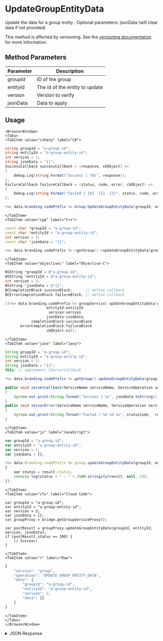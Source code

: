 # UpdateGroupEntityData

Update the data for a group entity . Optional parameters: jsonData (will clear data if not provided)

This method is affected by versioning. See the [versioning documentation](/api/appendix/version) for more information.

<PartialServop service_name="group" operation_name="UPDATE_GROUP_ENTITY_DATA" />

## Method Parameters
Parameter | Description
--------- | -----------
groupId | ID of the group
entityId | The id of the entity to update
version | Version to verify
jsonData | Data to apply

## Usage

```mdx-code-block
<BrowserWindow>
<Tabs>
<TabItem value="csharp" label="C#">
```

```csharp
string groupId = "a-group-id";
string entityId = "a-group-entity-id";
int version = 3;
string jsonData = "{}";
SuccessCallback successCallback = (response, cbObject) =>
{
    Debug.Log(string.Format("Success | {0}", response));
};
FailureCallback failureCallback = (status, code, error, cbObject) =>
{
    Debug.Log(string.Format("Failed | {0}  {1}  {2}", status, code, error));
};

<%= data.branding.codePrefix %>.Group.UpdateGroupEntityData(groupId, entityId, version, jsonData, successCallback, failureCallback);
```

```mdx-code-block
</TabItem>
<TabItem value="cpp" label="C++">
```

```cpp
const char *groupId = "a-group-id";
const char *entityId = "a-group-entity-id";
int version = 3;
const char *jsonData = "{}";

<%= data.branding.codePrefix %>->getGroup()->updateGroupEntityData(groupId, entityId, version, jsonData, this);
```

```mdx-code-block
</TabItem>
<TabItem value="objectivec" label="Objective-C">
```

```objectivec
NSString *groupId = @"a-group-id";
NSString *entityId = @"a-group-entity-id";
int version = 3;
NSString *jsonData = @"{}";
BCCompletionBlock successBlock;      // define callback
BCErrorCompletionBlock failureBlock; // define callback

[[<%= data.branding.codePrefix %> groupService] updateGroupEntityData:groupId
                   entityId:entityId
                    version:version
                   jsonData:jsonData
            completionBlock:successBlock
       errorCompletionBlock:failureBlock
                   cbObject:nil];
```

```mdx-code-block
</TabItem>
<TabItem value="java" label="Java">
```

```java
String groupId = "a-group-id";
String entityId = "a-group-entity-id";
int version = 3;
String jsonData = "{}";
this; // implements IServerCallback

<%= data.branding.codePrefix %>.getGroup().updateGroupEntityData(groupId, entityId, version, jsonData, this);

public void serverCallback(ServiceName serviceName, ServiceOperation serviceOperation, JSONObject jsonData)
{
    System.out.print(String.format("Success | %s", jsonData.toString()));
}
public void serverError(ServiceName serviceName, ServiceOperation serviceOperation, int statusCode, int reasonCode, String jsonError)
{
    System.out.print(String.format("Failed | %d %d %s", statusCode,  reasonCode, jsonError.toString()));
}
```

```mdx-code-block
</TabItem>
<TabItem value="js" label="JavaScript">
```

```javascript
var groupId = "a-group-id";
var entityId = "a-group-entity-id";
var version = 3;
var jsonData = {};

<%= data.branding.codePrefix %>.group.updateGroupEntityData(groupId, entityId, version, jsonData, result =>
{
	var status = result.status;
	console.log(status + " : " + JSON.stringify(result, null, 2));
});
```

```mdx-code-block
</TabItem>
<TabItem value="cfs" label="Cloud Code">
```

```cfscript
var groupId = "a-group-id";
var entityId = "a-group-entity-id";
var version = 3;
var jsonData = {};
var groupProxy = bridge.getGroupServiceProxy();

var postResult = groupProxy.updateGroupEntityData(groupId, entityId, version, jsonData);
if (postResult.status == 200) {
    // Success!
}
```

```mdx-code-block
</TabItem>
<TabItem value="r" label="Raw">
```

```r
{
	"service": "group",
	"operation": "UPDATE_GROUP_ENTITY_DATA",
	"data": {
		"groupId": "a-group-id",
		"entityId": "a-group-entity-id",
		"version": 3,
		"data": {}
	}
}
```

```mdx-code-block
</TabItem>
</Tabs>
</BrowserWindow>
```

<details>
<summary>JSON Response</summary>

```json
{
    "status": 200,
    "data": null
}
```
</details>

